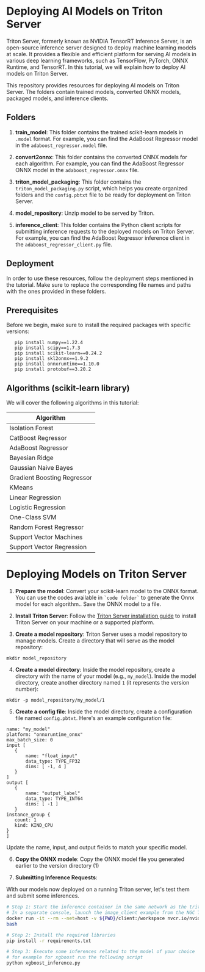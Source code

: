 # Deploying AI Models on Triton Server

Triton Server, formerly known as NVIDIA TensorRT Inference Server, is an open-source inference server designed to deploy machine learning models at scale. It provides a flexible and efficient platform for serving AI models in various deep learning frameworks, such as TensorFlow, PyTorch, ONNX Runtime, and TensorRT. In this tutorial, we will explain how to deploy AI models on Triton Server.

This repository provides resources for deploying AI models on Triton Server. The folders contain trained models, converted ONNX models, packaged models, and inference clients.

## Folders

1. **train_model**: This folder contains the trained scikit-learn models in `.model` format. For example, you can find the AdaBoost Regressor model in the `adaboost_regressor.model` file.

2. **convert2onnx**: This folder contains the converted ONNX models for each algorithm. For example, you can find the AdaBoost Regressor ONNX model in the `adaboost_regressor.onnx` file.

3. **triton_model_packaging**: This folder contains the `triton_model_packaging.py` script, which helps you create organized folders and the `config.pbtxt` file to be ready for deployment on Triton Server.

4. **model_repository**: Unzip model to be served by Triton.

5. **inference_client**: This folder contains the Python client scripts for submitting inference requests to the deployed models on Triton Server. For example, you can find the AdaBoost Regressor inference client in the `adaboost_regressor_client.py` file.

## Deployment

In order to use these resources, follow the deployment steps mentioned in the tutorial. Make sure to replace the corresponding file names and paths with the ones provided in these folders.


## Prerequisites

Before we begin, make sure to install the required packages with specific versions:
 ```
    pip install numpy==1.22.4
    pip install scipy==1.7.3
    pip install scikit-learn==0.24.2
    pip install skl2onnx==1.9.2
    pip install onnxruntime==1.10.0
    pip install protobuf==3.20.2
 ```

##  Algorithms (scikit-learn library)

We will cover the following algorithms in this tutorial:

| Algorithm                              | 
|----------------------------------------|
| Isolation Forest                       | 
| CatBoost Regressor                     |
| AdaBoost Regressor                     | 
| Bayesian Ridge                         | 
| Gaussian Naive Bayes                   | 
| Gradient Boosting Regressor            | 
| KMeans                                 |
| Linear Regression                      | 
| Logistic Regression                    | 
| One-Class SVM            				          |
| Random Forest Regressor   			          |
| Support Vector Machines                | 
| Support Vector Regression              | 

# Deploying Models on Triton Server

1. **Prepare the model**: Convert your scikit-learn model to the ONNX format. You can use the codes available in `` `code folder` `` to generate the Onnx model for each algorithm.. Save the ONNX model to a file.

2. **Install Triton Server**: Follow the [Triton Server installation guide](https://github.com/triton-inference-server/server/blob/main/README.md) to install Triton Server on your machine or a supported platform.

3. **Create a model repository**: Triton Server uses a model repository to manage models. Create a directory that will serve as the model repository:
```
mkdir model_repository
```

4. **Create a model directory**: Inside the model repository, create a directory with the name of your model (e.g., `my_model`). Inside the model directory, create another directory named `1` (it represents the version number):
 ```
mkdir -p model_repository/my_model/1
```

5. **Create a config file**: Inside the model directory, create a configuration file named `config.pbtxt`. Here's an example configuration file:
 ```
name: "my_model"
platform: "onnxruntime_onnx"
max_batch_size: 0
input [
    {
        name: "float_input"
        data_type: TYPE_FP32
        dims: [ -1, 4 ]
    }
]
output [
    {
        name: "output_label"
        data_type: TYPE_INT64
        dims: [ -1 ]
    }
instance_group {
    count: 1
    kind: KIND_CPU
}
]
 ```
Update the name, input, and output fields to match your specific model.

6. **Copy the ONNX modele**: Copy the ONNX model file you generated earlier to the version directory (1)

7. **Submitting Inference Requests**: 

With our models now deployed on a running Triton server, let's test them and submit some inferences. 

```bash
# Step 1: Start the inference container in the same network as the triton service
# In a separate console, launch the image_client example from the NGC Triton SDK container
docker run -it --rm --net=host -v ${PWD}/client:/workspace nvcr.io/nvidia/tritonserver:23.02-py3-sdk
bash

# Step 2: Install the required libraries
pip install -r requirements.txt 

# Step 3: Execute some inferences related to the model of your choice
# for example for xgboost run the following script
python xgboost_inference.py
```
